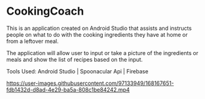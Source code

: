 # CookingCoach
This is an application created on Android Studio that assists and instructs people on what to do with the cooking ingredients they have at home or from a leftover meal.

The application will allow user to input or take a picture of the ingredients or meals and show the list of recipes based on the input.

Tools Used: Android Studio | Spoonacular Api | Firebase 




https://user-images.githubusercontent.com/97133949/168167651-fdb1432d-d8ad-4e29-ba5a-808c1be84242.mp4

